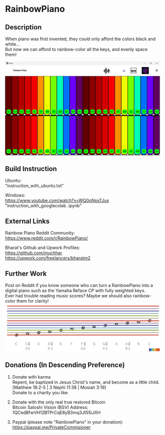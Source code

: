 # RainbowPiano 

## Description
When piano was first invented, they could only afford the colors black and white...  
But now we can afford to rainbow-color all the keys, and evenly space them!  

![](images_github/lower_keys_only.jpg)  

## Build Instruction
Ubuntu:  
"instruction_with_ubuntu.txt"  
  
Windows:  
https://www.youtube.com/watch?v=WQ0oNpsTJus  
"instruction_with_googlecolab .ipynb"  

## External Links
Rainbow Piano Reddit Community:  
https://www.reddit.com/r/RainbowPiano/  
  
Bharat's Github and Upwork Profiles:  
https://github.com/muchhar  
https://upwork.com/freelancers/bharatm2  

## Further Work
Post on Reddit if you know someone who can turn a RainbowPiano into a digital piano such as the Yamaha Reface CP with fully weighted keys.  
Ever had trouble reading music scores? Maybe we should also rainbow-color them for clarity!  
![](images_github/Rainbow6Notation_2.jpg)  
  
## Donations (In Descending Preference)
1. Donate with karma  
Repent​, be baptize​d in Jesus Christ's name, and become as a little child. [Matthew 18:2-5 | 3 Nephi 11:38 | Mosiah 3:19]  
Donate to a charity you like  

3. Donate with the only real true restored Bitcoin  
Bitcoin Satoshi Vision (BSV) Address: 1QCedBfwVH12BTPrCqE8yB3mq3Jt55iJXH  
  
4. Paypal (please note "RainbowPiano" in your donation):  
https://paypal.me/PrivateCommisioner
